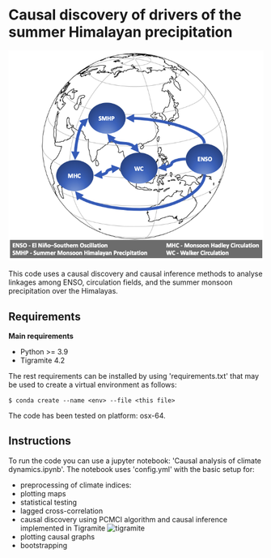 # Causal discovery of drivers of the summer Himalayan precipitation

![causal diagram](plots/causal_diagram.png)

This code uses a causal discovery and causal inference methods to analyse linkages among ENSO, circulation fields, and the summer monsoon precipitation over the Himalayas.

Requirements
------------
**Main requirements**
* Python >= 3.9
* Tigramite 4.2

The rest requirements can be installed by using 'requirements.txt' that may be used to create a virtual environment as follows:

    $ conda create --name <env> --file <this file>

The code has been tested on platform: osx-64.

Instructions
------------
To run the code you can use a jupyter notebook: 'Causal analysis of climate dynamics.ipynb'. 
The notebook uses 'config.yml' with the basic setup for:
* preprocessing of climate indices: 
* plotting maps
* statistical testing
* lagged cross-correlation
* causal discovery using PCMCI algorithm and causal inference implemented in Tigramite ![tigramite](https://github.com/jakobrunge/tigramite)
* plotting causal graphs
* bootstrapping